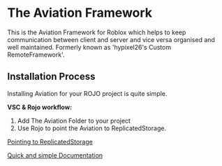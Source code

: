 # The Aviation Framework

This is the Aviation Framework for Roblox which helps to keep communication between client and server and vice versa organised and well maintained. Formerly known as 'hypixel26's Custom RemoteFramework'.

## Installation Process

Installing Aviation for your ROJO project is quite simple. 

**VSC & Rojo workflow:**

1. Add The Aviation Folder to your project
1. Use Rojo to point the Aviation to ReplicatedStorage.

[Pointing to ReplicatedStorage](https://github.com/Frieda-VI/Aviation/blob/main/default.project.json)

[Quick and simple Documentation](https://frieda-vi.github.io/Aviation/)
